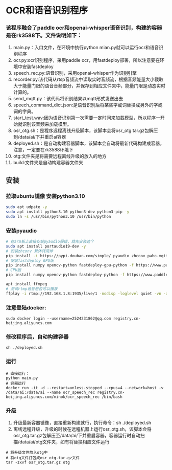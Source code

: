 # OCR和语音识别程序
### 该程序融合了paddle ocr和openai-whisper语音识别，构建的容器是在rk3588下。文件说明如下：
1. main.py：入口文件，在环境中执行python mian.py就可以运行ocr和语音识别程序
2. ocr.py:ocr识别程序，采用paddle ocr，用fastdeploy部署，所以注意要在环境中安装fastdeploy
3. speech_rec.py:语音识别，采用openai-whisper作为识别引擎
4. recorder.py:该代码从rtsp音频流中读取实时音频流，根据音频能量大小截取大于能量门限的语音音频部分，并保存到相应文件夹中，能量门限是动态实时计算的。
5. send_mqtt.py：该代码将识别结果以mqtt形式发送出去
6. speech_command_dict.json:是语音识别后将某些字或词替换成另外的字或词的字典。
7. start_test.wav:因为语音识别第一次需要一定时间来加载模型，所以程序一开始就识别该音频来加载模型。
8. osr_otg.sh：是程序远程离线升级脚本，该脚本会将osr_otg.tar.gz包解压到/data/ai/下并重启ai容器
9. deployed.sh：是自动构建容器脚本，该脚本会自动将最新代码构建成容器，注意，一定要在rk3588环境下
10. otg:文件夹是将需要远程离线升级的放入的地方
11. build:文件夹是自动构建容器文件夹

## 安装
### 拉取ubuntu镜像 安装python3.10

```bash
sudo apt udpate -y
sudo apt install python3.10 python3-dev python3-pip -y
sudo ln -s /usr/bin/python3.10 /usr/bin/python

```

### 安装pyaudio

```bash
# 在arm板上直接安装pyaudio报错，就先安装这个
sudo apt install portaudio19-dev -y
# 安装zhconv 繁体转简体
pip install -i https://pypi.douban.com/simple/ pyaudio zhconv paho-mqtt openai-whisper numpy watchdog opencv-python Cython
# 安装fastdeploy GPU版
pip install numpy opencv-python fastdeploy-gpu-python -f https://www.paddlepaddle.org.cn/whl/fastdeploy.html
# CPU版
pip install numpy opencv-python fastdeploy-python -f https://www.paddlepaddle.org.cn/whl/fastdeploy.html

apt install ffmpeg
# 测试rtmp语音是否可以播放
ffplay -i rtmp://192.168.1.8:1935/live/1 -nodisp -loglevel quiet -vn -autoexit
```
### 注意登陆docker:
```commandline
sudo docker login --username=2524231862@qq.com registry.cn-beijing.aliyuncs.com
```

### 修改程序后，自动构建容器
```commandline
sh ./deployed.sh
```

### 运行
```shell
# 直接运行：
python main.py
# 容器运行
docker run -it -d --restart=unless-stopped --cpus=4 --network=host -v /data/ai:/data/ai --name ocr_speech_rec registry.cn-beijing.aliyuncs.com/minok/ocr_speech_rec /bin/bash
```

### 升级
1. 升级最新容器镜像，直接重新构建就行，执行命令：sh ./deployed.sh
2. 离线远程升级，升级的时候在远程机器上运行osr_otg.sh，该脚本会将osr_otg.tar.gz包解压至/data/ai/下并重启容器，容器运行时自动扫描/data/ai/otg文件夹，如有将替换相应文件运行
```shell
# 将升级文件放入otg中
# 将otg文件打包成osr_otg.tar.gz文件
tar -zxvf osr_otg.tar.gz otg
```
